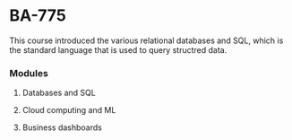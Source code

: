 # BA-775

This course introduced the various relational databases and SQL, which is the standard language that is used to query structred data.

### Modules

1. Databases and SQL

2. Cloud computing and ML

3. Business dashboards
